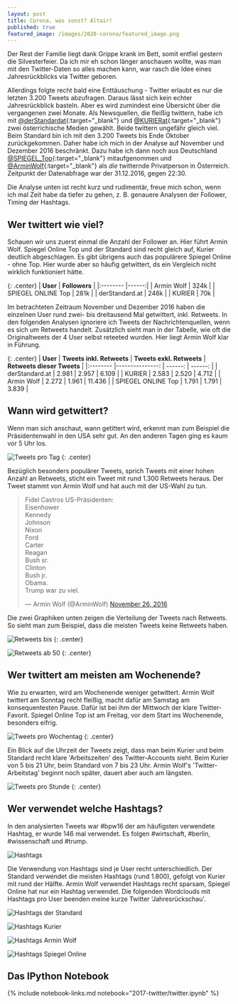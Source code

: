 ```yaml
---
layout: post
title: Corona, was sonst? Altair!
published: true
featured_image: /images/2020-corona/featured_image.png
---
```

Der Rest der Familie liegt dank Grippe krank im Bett, somit entfiel gestern die Silvesterfeier. Da ich mir eh schon länger anschauen wollte, was man mit den Twitter-Daten so alles machen kann, war rasch die Idee eines Jahresrückblicks via Twitter geboren.



Allerdings folgte recht bald eine Enttäuschung - Twitter erlaubt es nur die letzten 3.200 Tweets abzufragen. Daraus lässt sich kein echter Jahresrückblick basteln. Aber es wird zumindest eine Übersicht über die vergangenen zwei Monate. Als Newsquellen, die fleißig twittern, habe ich mit [@derStandardat](https://twitter.com/derStandard){:target="_blank"} und [@KURIERat](https://twitter.com/KURIERat){:target="_blank"} zwei österrichische Medien gewählt. Beide twittern ungefähr gleich viel. Beim Standard bin ich mit den 3.200 Tweets bis Ende Oktober zurückgekommen. Daher habe ich mich in der Analyse auf November und Dezember 2016 beschränkt. Dazu habe ich dann noch aus Deutschland [@SPIEGEL_Top](https://twitter.com/SPIEGEL_Top){:target="_blank"} mitaufgenommen und [@ArminWolf](https://twitter.com/ArminWolf){:target="_blank"} als *die* twitternde Privatperson in Österreich. Zeitpunkt der Datenabfrage war der 31.12.2016, gegen 22:30.

Die Analyse unten ist recht kurz und rudimentär, freue mich schon, wenn ich mal Zeit habe da tiefer zu gehen, z. B. genauere Analysen der Follower, Timing der Hashtags.

## Wer twittert wie viel?

Schauen wir uns zuerst einmal die Anzahl der Follower an. Hier führt Armin Wolf. Spiegel Online Top und der Standard sind recht gleich auf, Kurier deutlich abgeschlagen. Es gibt übrigens auch das populärere Spiegel Online - ohne Top. Hier wurde aber so häufig getwittert, ds ein Vergleich nicht wirklich funktioniert hätte.

{: .center}
| **User**                 | **Followers** |
|:--------                 |------:|
| Armin Wolf               | 324k  |
| SPIEGEL ONLINE Top       | 281k  |
| derStandard.at           | 246k  |
| KURIER                   | 70k   |

Im betrachteten Zeitraum November und Dezember 2016 haben die einzelnen User rund zwei- bis dreitausend Mal getwittert, inkl. Retweets. In den folgenden Analysen ignoriere ich Tweets der Nachrichtenquellen, wenn es sich um Retweets handelt. Zusätzlich sieht man in der Tabelle, wie oft die Originaltweets der 4 User selbst reteeted wurden. Hier liegt Armin Wolf klar in Führung.

{: .center}
| **User**                 | **Tweets inkl. Retweets** |  **Tweets exkl. Retweets** | **Retweets dieser Tweets** |
|:--------                 |---------------:           | ------:                           |  ------:                          |
| derStandard.at           | 2.981                     | 2.957                             | 6.109                             |
| KURIER                   | 2.583                     | 2.520                             | 4.712                             |
| Armin Wolf               | 2.272                     | 1.961                             | 11.436                            |
| SPIEGEL ONLINE Top       | 1.791                     | 1.791                             | 3.839                             |

## Wann wird getwittert?

Wenn man sich anschaut, wann getittert wird, erkennt man zum Beispiel die Präsidentenwahl in den USA sehr gut. An den anderen Tagen ging es kaum vor 5 Uhr los.

![Tweets pro Tag](/images/2017-twitter/tweets_pro_tag.png)
{: .center}

Bezüglich besonders populärer Tweets, sprich Tweets mit einer hohen Anzahl an Retweets, sticht ein Tweet mit rund 1.300 Retweets heraus. Der Tweet stammt von Armin Wolf und hat auch mit der US-Wahl zu tun.

<blockquote class="twitter-tweet" data-lang="en"><p lang="de" dir="ltr">Fidel Castros US-Präsidenten:<br>Eisenhower<br>Kennedy<br>Johnson<br>Nixon<br>Ford<br>Carter<br>Reagan<br>Bush sr.<br>Clinton<br>Bush jr.<br>Obama.<br>Trump war zu viel.</p>&mdash; Armin Wolf (@ArminWolf) <a href="https://twitter.com/ArminWolf/status/802434099990462464">November 26, 2016</a></blockquote>
<script async src="//platform.twitter.com/widgets.js" charset="utf-8"></script>

Die zwei Graphiken unten zeigen die Verteilung der Tweets nach Retweets. So sieht man zum Beispiel, dass die meisten Tweets keine Retweets haben.

![Retweets bis](/images/2017-twitter/retweets_hist_bis_50.png)
{: .center}

![Retweets ab 50](/images/2017-twitter/retweets_hist_ab_50.png)
{: .center}

## Wer twittert am meisten am Wochenende?

Wie zu erwarten, wird am Wochenende weniger getwittert. Armin Wolf twittert am Sonntag recht fleißig, macht dafür am Samstag am konsequentesten Pause. Dafür ist bei ihm der Mittwoch der klare Twitter-Favorit. Spiegel Online Top ist am Freitag, vor dem Start ins Wochenende, besonders eifrig.

![Tweets pro Wochentag](/images/2017-twitter/tweets_pro_wochentag.png)
{: .center}

Ein Blick auf die Uhrzeit der Tweets zeigt, dass man beim Kurier und beim Standard recht klare 'Arbeitszeiten' des Twitter-Accounts sieht. Beim Kurier von 5 bis 21 Uhr, beim Standard von 7 bis 23 Uhr. Armin Wolf's 'Twitter-Arbeitstag' beginnt noch später, dauert aber auch am längsten.

![Tweets pro Stunde](/images/2017-twitter/tweets_pro_stunde.png)
{: .center}

## Wer verwendet welche Hashtags?

In den analysierten Tweets war #bpw16 der am häufigsten verwendete Hashtag, er wurde 146 mal verwendet. Es folgen #wirtschaft, #berlin, #wissenschaft und #trump.

![Hashtags](/images/2017-twitter/hashtags.png)

Die Verwendung von Hashtags sind je User recht unterschiedlich. Der Standard verwendet die meisten Hashtags (rund 1.800), gefolgt von Kurier mit rund der Hälfte. Armin Wolf verwendet Hashtags recht sparsam, Spiegel Online hat nur ein Hashtag verwendet. Die folgenden Wordclouds mit Hashtags pro User beenden meine kurze Twitter 'Jahresrückschau'.

![Hashtags der Standard](/images/2017-twitter/hashtags_derStandard.at.png)

![Hashtags Kurier](/images/2017-twitter/hashtags_KURIER.png)

![Hashtags Armin Wolf](/images/2017-twitter/hashtags_Armin_Wolf.png)

![Hashtags Spiegel Online](/images/2017-twitter/hashtags_SPIEGEL_ONLINE_Top.png)

## Das IPython Notebook

{% include notebook-links.md notebook="2017-twitter/twitter.ipynb" %}
